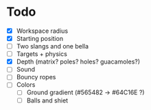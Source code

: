 Todo
====

- [x] Workspace radius
- [x] Starting position
- [ ] Two slangs and one bella
- [ ] Targets + physics
- [x] Depth (matrix? poles? holes? guacamoles?)
- [ ] Sound
- [ ] Bouncy ropes
- [ ] Colors
  - [ ] Ground gradient (#565482 -> #64C16E ?)
  - [ ] Balls and shiet
